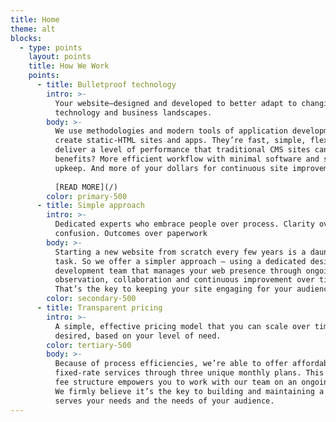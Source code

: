 ```yaml
---
title: Home
theme: alt
blocks:
  - type: points
    layout: points
    title: How We Work
    points:
      - title: Bulletproof technology
        intro: >-
          Your website—designed and developed to better adapt to changing
          technology and business landscapes.
        body: >-
          We use methodologies and modern tools of application development to
          create static-HTML sites and apps. They’re fast, simple, flexible and
          deliver a level of performance that traditional CMS sites cannot. The
          benefits? More efficient workflow with minimal software and server
          upkeep. And more of your dollars for continuous site improvement. 
          
          [READ MORE](/)
        color: primary-500
      - title: Simple approach
        intro: >-
          Dedicated experts who embrace people over process. Clarity over
          confusion. Outcomes over paperwork
        body: >-
          Starting a new website from scratch every few years is a daunting
          task. So we offer a simpler approach – using a dedicated design and
          development team that manages your web presence through ongoing
          observation, collaboration and continuous improvement over time.
          That’s the key to keeping your site engaging for your audience.
        color: secondary-500
      - title: Transparent pricing
        intro: >-
          A simple, effective pricing model that you can scale over time, if
          desired, based on your level of need.
        color: tertiary-500
        body: >-
          Because of process efficiencies, we’re able to offer affordable,
          fixed-rate services through three unique monthly plans. This type of
          fee structure empowers you to work with our team on an ongoing basis.
          We firmly believe it’s the key to building and maintaining a site that
          serves your needs and the needs of your audience.
---
```

